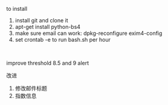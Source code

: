 to install<br>
1. install git and clone it<br>
2. apt-get install python-bs4<br>
3. make sure email can work: dpkg-reconfigure exim4-config<br>
4. set crontab -e to run bash.sh per hour
<br>

improve threshold 8.5 and 9 alert

改进
1. 修改邮件标题
2. 指数信息
